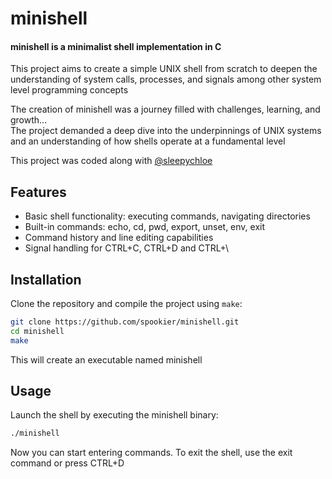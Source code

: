 # minishell
#### minishell is a minimalist shell implementation in C
This project aims to create a simple UNIX shell from scratch to deepen the understanding of system calls, processes, and signals among other system level programming concepts

The creation of minishell was a journey filled with challenges, learning, and growth...  
The project demanded a deep dive into the underpinnings of UNIX systems and an understanding of how shells operate at a fundamental level  

This project was coded along with [@sleepychloe](https://github.com/sleepychloe)

## Features
- Basic shell functionality: executing commands, navigating directories
- Built-in commands: echo, cd, pwd, export, unset, env, exit
- Command history and line editing capabilities
- Signal handling for CTRL+C, CTRL+D and CTRL+\

## Installation
Clone the repository and compile the project using `make`:
```bash
git clone https://github.com/spookier/minishell.git
cd minishell
make
```
This will create an executable named minishell

## Usage
Launch the shell by executing the minishell binary:

```bash
./minishell
```
Now you can start entering commands. To exit the shell, use the exit command or press CTRL+D

